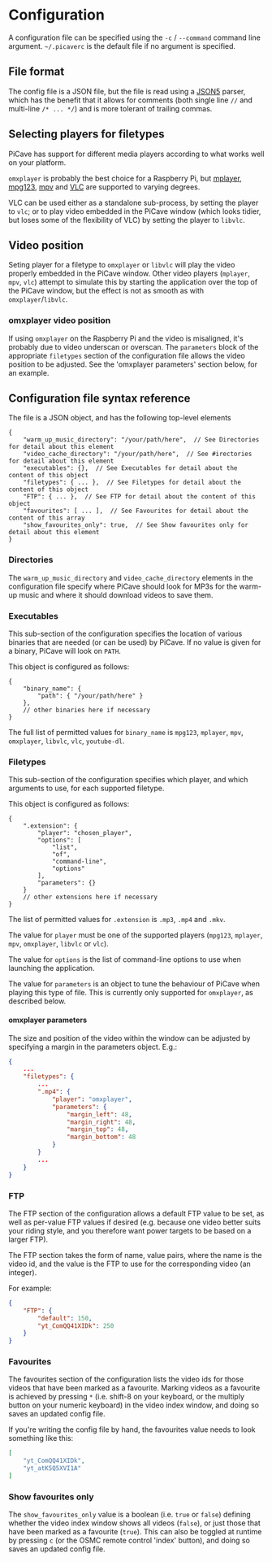 # Configuration

A configuration file can be specified using the `-c` / `--command` command line argument.
`~/.picaverc` is the default file if no argument is specified.

## File format

The config file is a JSON file, but the file is read using a [JSON5](https://json5.org/)
parser, which has the benefit that it allows for comments (both single line `//` and
multi-line `/* ... */`) and is more tolerant of trailing commas.

## Selecting players for filetypes

PiCave has support for different media players according to what works well on
your platform.

`omxplayer` is probably the best choice for a Raspberry Pi, but
[mplayer](www.mplayerhq.hu), [mpg123](www.mpg123.de), [mpv](mpv.io) and
[VLC](www.videolan.org) are supported to varying degrees.

VLC can be used either as a standalone sub-process, by setting the player to
`vlc`; or to play video embedded in the PiCave window (which looks tidier, but
loses some of the flexibility of VLC) by setting the player to `libvlc`.

## Video position

Seting player for a filetype to `omxplayer` or `libvlc` will play the video
properly embedded in the PiCave window. Other video players (`mplayer`, `mpv`,
`vlc`) attempt to simulate this by starting the application over the top of the
PiCave window, but the effect is not as smooth as with `omxplayer`/`libvlc`.

### omxplayer video position

If using `omxplayer` on the Raspberry Pi and the video is misaligned, it's
probably due to video underscan or overscan.  The `parameters` block of the
appropriate `filetypes` section of the configuration file allows the video
position to be adjusted. See the 'omxplayer parameters' section below, for
an example.


## Configuration file syntax reference

The file is a JSON object, and has the following top-level elements

```json5
{
    "warm_up_music_directory": "/your/path/here",  // See Directories for detail about this element
    "video_cache_directory": "/your/path/here",  // See #irectories for detail about this element
    "executables": {},  // See Executables for detail about the content of this object
    "filetypes": { ... },  // See Filetypes for detail about the content of this object
    "FTP": { ... },  // See FTP for detail about the content of this object
    "favourites": [ ... ],  // See Favourites for detail about the content of this array
    "show_favourites_only": true,  // See Show favourites only for detail about this element
}
```

### Directories

The `warm_up_music_directory` and `video_cache_directory` elements in the configuration file specify where PiCave should look for MP3s for the warm-up music and where it should download videos to save them.

### Executables

This sub-section of the configuration specifies the location of various binaries that are needed (or can be used) by PiCave. If no value is given for a binary, PiCave will look on `PATH`.

This object is configured as follows:

```json5
{
    "binary_name": {
        "path": { "/your/path/here" }
    },
    // other binaries here if necessary
}
```

The full list of permitted values for `binary_name` is `mpg123`, `mplayer`, `mpv`, `omxplayer`, `libvlc`, `vlc`, `youtube-dl`.

### Filetypes

This sub-section of the configuration specifies which player, and which arguments to use, for each supported filetype.

This object is configured as follows:

```json5
{
    ".extension": {
        "player": "chosen_player",
        "options": [
            "list",
            "of",
            "command-line",
            "options"
        ],
        "parameters": {}
    }
    // other extensions here if necessary
}
```

The list of permitted values for `.extension` is `.mp3`, `.mp4` and `.mkv`.

The value for `player` must be one of the supported players (`mpg123`, `mplayer`, `mpv`, `omxplayer`, `libvlc` or `vlc`).

The value for `options` is the list of command-line options to use when launching the application.

The value for `parameters` is an object to tune the behaviour of PiCave when playing this type of file. This is currently only supported for `omxplayer`, as described below.

#### omxplayer parameters

The size and position of the video within the window can be adjusted by specifying a margin in the parameters object. E.g.:

```json
{
    ...
    "filetypes": {
        ...
        ".mp4": {
            "player": "omxplayer",
            "parameters": {
                "margin_left": 48,
                "margin_right": 48,
                "margin_top": 48,
                "margin_bottom": 48
            }
        }
        ...
    }
}
```

### FTP

The FTP section of the configuration allows a default FTP value to be set, as well as per-value FTP values if desired (e.g. because one video better suits your riding style, and you therefore want power targets to be based on a larger FTP).

The FTP section takes the form of name, value pairs, where the name is the video id, and the value is the FTP to use for the corresponding video (an integer).

For example:

```json
{
    "FTP": {
        "default": 150,
        "yt_ComQQ41XIDk": 250
    }
}
```

### Favourites

The favourites section of the configuration lists the video ids for those videos that have been marked as a favourite. Marking videos as a favourite is achieved by pressing `*` (i.e. shift-8 on your keyboard, or the multiply button on your numeric keyboard) in the video index window, and doing so saves an updated config file.

If you're writing the config file by hand, the favourites value needs to look something like this:

```json
[
    "yt_ComQQ41XIDk",
    "yt_atK5Q5XVI1A"
]
```

### Show favourites only

The `show_favourites_only` value is a boolean (i.e. `true` or `false`) defining whether the video index window shows all videos (`false`), or just those that have been marked as a favourite (`true`).  This can also be toggled at runtime by pressing `c` (or the OSMC remote control 'index' button), and doing so saves an updated config file.
